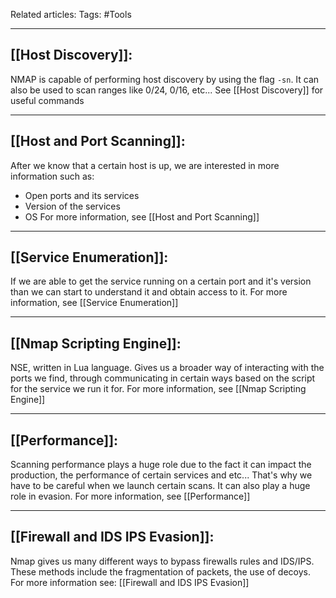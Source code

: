 Related articles:
Tags: #Tools 

---
## [[Host Discovery]]:
NMAP is capable of performing host discovery by using the flag `-sn`.
It can also be used to scan ranges like 0/24, 0/16, etc...
See [[Host Discovery]] for useful commands

---
## [[Host and Port Scanning]]:
After we know that a certain host is up, we are interested in more information such as: 
- Open ports and its services
- Version of the services
- OS
For more information, see [[Host and Port Scanning]]

---
## [[Service Enumeration]]:
If we are able to get the service running on a certain port and it's version than we can start to understand it and obtain access to it.
For more information, see [[Service Enumeration]]

---
## [[Nmap Scripting Engine]]:
NSE, written in Lua language. Gives us a broader way of interacting with the ports we find, through communicating in certain ways based on the script for the service we run it for.
For more information, see [[Nmap Scripting Engine]]

---
## [[Performance]]:
Scanning performance plays a huge role due to the fact it can impact the production, the performance of certain services and etc... That's why we have to be careful when we launch certain scans.
It can also play a huge role in evasion.
For more information, see [[Performance]]

---

## [[Firewall and IDS IPS Evasion]]:
Nmap gives us many different ways to bypass firewalls rules and IDS/IPS. These methods include the fragmentation of packets, the use of decoys.
For more information see: [[Firewall and IDS IPS Evasion]]



